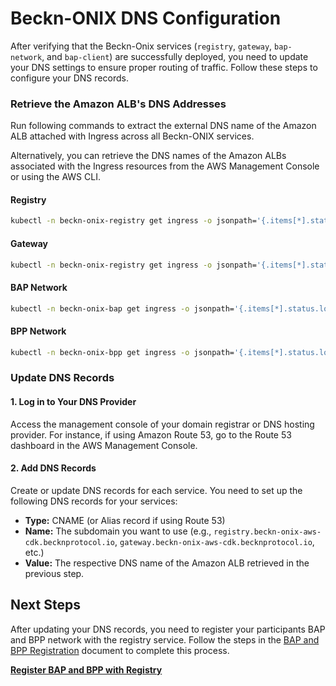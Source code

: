 # Beckn-ONIX DNS Configuration

After verifying that the Beckn-Onix services (`registry`, `gateway`, `bap-network`, and `bap-client`) are successfully deployed, you need to update your DNS settings to ensure proper routing of traffic. Follow these steps to configure your DNS records.

### Retrieve the Amazon ALB's DNS Addresses
Run following commands to extract the external DNS name of the Amazon ALB attached with Ingress across all Beckn-ONIX services. 

Alternatively, you can retrieve the DNS names of the Amazon ALBs associated with the Ingress resources from the AWS Management Console or using the AWS CLI.

#### Registry

   ```bash
   kubectl -n beckn-onix-registry get ingress -o jsonpath='{.items[*].status.loadBalancer.ingress[*].hostname}'
   ```

#### Gateway
   ```bash
   kubectl -n beckn-onix-registry get ingress -o jsonpath='{.items[*].status.loadBalancer.ingress[*].hostname}'
   ```

#### BAP Network
   ```bash
   kubectl -n beckn-onix-bap get ingress -o jsonpath='{.items[*].status.loadBalancer.ingress[*].hostname}'
   ```

#### BPP Network
   ```bash
   kubectl -n beckn-onix-bpp get ingress -o jsonpath='{.items[*].status.loadBalancer.ingress[*].hostname}'
   ```

### Update DNS Records

#### 1. Log in to Your DNS Provider

Access the management console of your domain registrar or DNS hosting provider. For instance, if using Amazon Route 53, go to the Route 53 dashboard in the AWS Management Console.

#### 2. Add DNS Records

Create or update DNS records for each service. You need to set up the following DNS records for your services:

- **Type:** CNAME (or Alias record if using Route 53)
- **Name:** The subdomain you want to use (e.g., `registry.beckn-onix-aws-cdk.becknprotocol.io`, `gateway.beckn-onix-aws-cdk.becknprotocol.io`, etc.)
- **Value:** The respective DNS name of the Amazon ALB retrieved in the previous step.

## Next Steps

After updating your DNS records, you need to register your participants BAP and BPP network with the registry service. Follow the steps in the [BAP and BPP Registration](documentations/post-deployment-bap-bpp-register.md) document to complete this process.

**[Register BAP and BPP with Registry](documentations/post-deployment-bap-bpp-register.md)**

